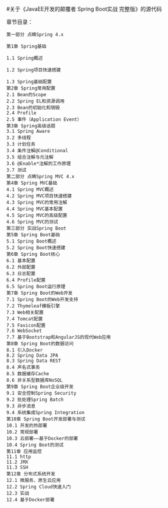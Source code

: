 #关于《JavaEE开发的颠覆者 Spring Boot实战  完整版》的源代码

章节目录：

    第一部分 点睛Spring 4.x
    
    第1章 Spring基础
    
    1.1 Spring概述
    
    1.2 Spring项目快速搭建
    
    1.3 Spring基础配置
    第2章 Spring常用配置
    2.1 Bean的Scope
    2.2 Spring EL和资源调用
    2.3 Bean的初始化和销毁
    2.4 Profile
    2.5 事件（Application Event）
    第3章 Spring高级话题
    3.1 Spring Aware
    3.2 多线程
    3.3 计划任务
    3.4 条件注解@Conditional
    3.5 组合注解与元注解
    3.6 @Enable*注解的工作原理
    3.7 测试
    第二部分 点睛Spring MVC 4.x
    第4章 Spring MVC基础
    4.1 Spring MVC概述
    4.2 Spring MVC项目快速搭建
    4.3 Spring MVC的常用注解
    4.4 Spring MVC基本配置
    4.5 Spring MVC的高级配置
    4.6 Spring MVC的测试
    第三部分 实战Spring Boot
    第5章 Spring Boot基础
    5.1 Spring Boot概述
    5.2 Spring Boot快速搭建
    第6章 Spring Boot核心
    6.1 基本配置
    6.2 外部配置
    6.3 日志配置
    6.4 Profile配置
    6.5 Spring Boot运行原理
    第7章 Spring Boot的Web开发
    7.1 Spring Boot的Web开发支持
    7.2 Thymeleaf模板引擎
    7.3 Web相关配置
    7.4 Tomcat配置
    7.5 Favicon配置
    7.6 WebSocket
    7.7 基于Bootstrap和AngularJS的现代Web应用
    第8章 Spring Boot的数据访问
    8.1 引入Docker
    8.2 Spring Data JPA
    8.3 Spring Data REST
    8.4 声名式事务
    8.5 数据缓存Cache
    8.6 非关系型数据库NoSQL
    第9章 Spring Boot企业级开发
    9.1 安全控制Spring Security
    9.2 批处理Spring Batch
    9.3 异步消息
    9.4 系统集成Spring Integration
    第10章 Spring Boot开发部署与测试
    10.1 开发的热部署
    10.2 常规部署
    10.3 云部署——基于Docker的部署
    10.4 Spring Boot的测试
    第11章 应用监控
    11.1 http
    11.2 JMX
    11.3 SSH
    第12章 分布式系统开发
    12.1 微服务、原生云应用
    12.2 Spring Cloud快速入门
    12.3 实战
    12.4 基于Docker部署 
